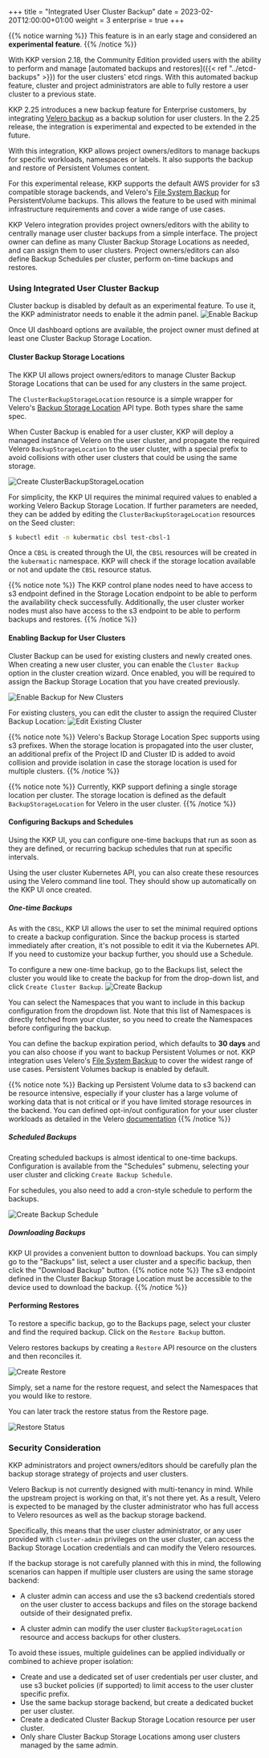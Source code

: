 +++
title = "Integrated User Cluster Backup"
date = 2023-02-20T12:00:00+01:00
weight = 3
enterprise = true
+++

{{% notice warning %}}
This feature is in an early stage and considered an **experimental feature**.
{{% /notice %}}

With KKP version 2.18, the Community Edition provided users with the ability to perform and manage [automated backups and restores]({{< ref "../etcd-backups" >}}) for the user clusters' etcd rings. With this automated backup feature, cluster and project administrators are able to fully restore a user cluster to a previous state.

KKP 2.25 introduces a new backup feature for Enterprise customers, by integrating [Velero backup](https://velero.io/) as a backup solution for user clusters. In the 2.25 release, the integration is experimental and expected to be extended in the future.

With this integration, KKP allows project owners/editors to manage backups for specific workloads, namespaces or labels. It also supports the backup and restore of Persistent Volumes content.

For this experimental release, KKP supports the default AWS provider for s3 compatible storage backends, and Velero's [File System Backup](https://velero.io/docs/v1.12/file-system-backup/) for PersistentVolume backups. This allows the feature to be used with minimal infrastructure requirements and cover a wide range of use cases.

KKP Velero integration provides project owners/editors with the ability to centrally manage user cluster backups from a simple interface. The project owner can define as many Cluster Backup Storage Locations as needed, and can assign them to user clusters. Project owners/editors can also define Backup Schedules per cluster, perform on-time backups and restores.

### Using Integrated User Cluster Backup

Cluster backup is disabled by default as an experimental feature. To use it, the KKP administrator needs to enable it the admin panel.
![Enable Backup](@/images/main/tutorials/cluster-backup/enable-bakcup-kkp.png?classes=shadow,border "Enable Backup")

Once UI dashboard options are available, the project owner must defined at least one Cluster Backup Storage Location.

#### Cluster Backup Storage Locations

The KKP UI allows project owners/editors to manage Cluster Backup Storage Locations that can be used for any clusters in the same project.

The `ClusterBackupStorageLocation` resource is a simple wrapper for Velero's [Backup Storage Location](https://velero.io/docs/v1.12/api-types/backupstoragelocation/) API type. Both types share the same spec.

When Custer Backup is enabled for a user cluster, KKP will deploy a managed instance of Velero on the user cluster, and propagate the required Velero `BackupStorageLocation` to the user cluster, with a special prefix to avoid collisions with other user clusters that could be using the same storage.


![Create ClusterBackupStorageLocation](@/images/main/tutorials/cluster-backup/create-cbsl.png?classes=shadow,border "Create ClusterBackupStorageLocation")

For simplicity, the KKP UI requires the minimal required values to enabled a working Velero Backup Storage Location. If further parameters are needed, they can be added by editing the `ClusterBackupStorageLocation` resources on the Seed cluster:

```bash
$ kubectl edit -n kubermatic cbsl test-cbsl-1
```

Once a `CBSL` is created through the UI, the `CBSL` resources will be created in the `kubermatic` namespace. KKP will check if the storage location available or not and update the `CBSL` resource status.

{{% notice note %}}
The KKP control plane nodes need to have access to s3 endpoint defined in the Storage Location endpoint to be able to perform the availability check successfully. Additionally, the user cluster worker nodes must also have access to the s3 endpoint to be able to perform backups and restores.
{{% /notice %}}

#### Enabling Backup for User Clusters
Cluster Backup can be used for existing clusters and newly created ones. When creating a new user cluster, you can enable the `Cluster Backup` option in the cluster creation wizard. Once enabled, you will be required to assign the Backup Storage Location that you have created previously.

![Enable Backup for New Clusters](@/images/main/tutorials/cluster-backup/enable-backup-new-cluster.png?classes=shadow,border "Enable Backup for New Clusters")


For existing clusters, you can edit the cluster to assign the required Cluster Backup Location:
![Edit Existing Cluster](@/images/main/tutorials/cluster-backup/enable-backup-edit-cluster.png?classes=shadow,border "Edit Existing Cluster")

{{% notice note %}}
Velero's Backup Storage Location Spec supports using s3 prefixes. When the storage location is propagated into the user cluster, an additional prefix of the Project ID and Cluster ID is added to avoid collision and provide isolation in case the storage location is used for multiple clusters.
{{% /notice %}}

{{% notice note %}}
Currently, KKP support defining a single storage location per cluster. The storage location is defined as the default `BackupStorageLocation` for Velero in the user cluster.
{{% /notice %}}

#### Configuring Backups and Schedules
Using the KKP UI, you can configure one-time backups that run as soon as they are defined, or recurring backup schedules that run at specific intervals.

Using the user cluster Kubernetes API, you can also create these resources using the Velero command line tool. They should show up automatically on the KKP UI once created.

##### One-time Backups
As with the `CBSL`, KKP UI allows the user to set the minimal required options to create a backup configuration. Since the backup process is started immediately after creation, it's not possible to edit it via the Kubernetes API. If you need to customize your backup further, you should use a Schedule.

To configure a new one-time backup, go to the Backups list, select the cluster you would like to create the backup for from the drop-down list, and click `Create Cluster Backup`.
![Create Backup](@/images/main/tutorials/cluster-backup/create-backup.png?classes=shadow,border "Create Backup")


You can select the Namespaces that you want to include in this backup configuration from the dropdown list. Note that this list of Namespaces is directly fetched from your cluster, so you need to create the Namespaces before configuring the backup.

You can define the backup expiration period, which defaults to **30 days** and you can also choose if you want to backup Persistent Volumes or not. KKP integration uses Velero's [File System Backup](https://velero.io/docs/v1.12/file-system-backup/) to cover the widest range of use cases. Persistent Volumes backup is enabled by default.

{{% notice note %}}
Backing up Persistent Volume data to s3 backend can be resource intensive, especially if your cluster has a large volume of working data that is not critical or if you have limited storage resources in the backend. You can defined opt-in/out configuration for your user cluster workloads as detailed in the Velero [documentation](https://velero.io/docs/v1.12/file-system-backup/#to-back-up)
{{% /notice %}}

##### Scheduled Backups
Creating scheduled backups is almost identical to one-time backups. Configuration is available from the "Schedules" submenu, selecting your user cluster and clicking `Create Backup Schedule`.

For schedules, you also need to add a cron-style schedule to perform the backups.

![Create Backup Schedule](@/images/main/tutorials/cluster-backup/create-schedule.png?classes=shadow,border "Create Backup Schedule")


##### Downloading Backups
KKP UI provides a convenient button to download backups. You can simply go to the "Backups" list, select a user cluster and a specific backup, then click the "Download Backup" button.
{{% notice note %}}
The s3 endpoint defined in the Cluster Backup Storage Location must be accessible to the device used to download the backup.
{{% /notice %}}

#### Performing Restores
To restore a specific backup, go to the Backups page, select your cluster and find the required backup. Click on the `Restore Backup` button.

Velero restores backups by creating a `Restore` API resource on the clusters and then reconciles it.

![Create Restore](@/images/main/tutorials/cluster-backup/create-restore.png?classes=shadow,border "Create Restore")

Simply, set a name for the restore request, and select the Namespaces that you would like to restore.

You can later track the restore status from the Restore page.

![Restore Status](@/images/main/tutorials/cluster-backup/restore-status.png?classes=shadow,border "Restore Status")



### Security Consideration
KKP administrators and project owners/editors should be carefully plan the backup storage strategy of projects and user clusters.

Velero Backup is not currently designed with multi-tenancy in mind. While the upstream project is working on that, it's not there yet. As a result, Velero is expected to be managed by the cluster administrator who has full access to Velero resources as well as the backup storage backend.

Specifically, this means that the user cluster administrator, or any user provided with `cluster-admin` privileges on the user cluster, can access the Backup Storage Location credentials and can modify the Velero resources.

If the backup storage is not carefully planned with this in mind, the following scenarios can happen if multiple user clusters are using the same storage backend:

- A cluster admin can access and use the s3 backend credentials stored on the user cluster to access backups and files on the storage backend outside of their designated prefix.

- A cluster admin can modify the user cluster `BackupStorageLocation` resource and access backups for other clusters.

To avoid these issues, multiple guidelines can be applied individually or combined to achieve proper isolation:

- Create and use a dedicated set of user credentials per user cluster, and use s3 bucket policies (if supported) to limit access to the user cluster specific prefix.
- Use the same backup storage backend, but create a dedicated bucket per user cluster.
- Create a dedicated Cluster Backup Storage Location resource per user cluster.
- Only share Cluster Backup Storage Locations among user clusters managed by the same admin.
